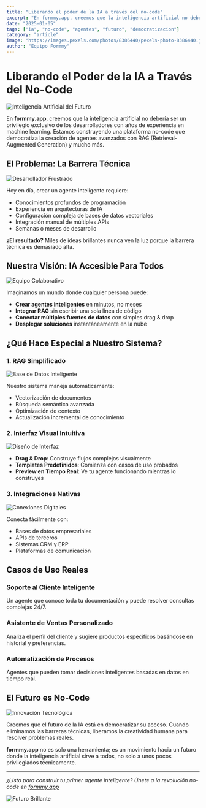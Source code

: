```yaml
---
title: "Liberando el poder de la IA a través del no-code"
excerpt: "En formmy.app, creemos que la inteligencia artificial no debería ser un privilegio exclusivo de los desarrolladores. Descubre nuestra visión para democratizar la creación de agentes avanzados."
date: "2025-01-05"
tags: ["ia", "no-code", "agentes", "futuro", "democratizacion"]
category: "article"
image: "https://images.pexels.com/photos/8386440/pexels-photo-8386440.jpeg?auto=compress&cs=tinysrgb&w=1260&h=750&dpr=1"
author: "Equipo Formmy"
---
```


# Liberando el Poder de la IA a Través del No-Code

![Inteligencia Artificial del Futuro](https://images.pexels.com/photos/8386440/pexels-photo-8386440.jpeg?auto=compress&cs=tinysrgb&w=1260&h=750&dpr=1)

En **formmy.app**, creemos que la inteligencia artificial no debería ser un privilegio exclusivo de los desarrolladores con años de experiencia en machine learning. Estamos construyendo una plataforma no-code que democratiza la creación de agentes avanzados con RAG (Retrieval-Augmented Generation) y mucho más.

## El Problema: La Barrera Técnica

![Desarrollador Frustrado](https://images.pexels.com/photos/4974915/pexels-photo-4974915.jpeg?auto=compress&cs=tinysrgb&w=1260&h=750&dpr=1)

Hoy en día, crear un agente inteligente requiere:

-   Conocimientos profundos de programación
-   Experiencia en arquitecturas de IA
-   Configuración compleja de bases de datos vectoriales
-   Integración manual de múltiples APIs
-   Semanas o meses de desarrollo

**¿El resultado?** Miles de ideas brillantes nunca ven la luz porque la barrera técnica es demasiado alta.

## Nuestra Visión: IA Accesible Para Todos

![Equipo Colaborativo](https://images.pexels.com/photos/3184465/pexels-photo-3184465.jpeg?auto=compress&cs=tinysrgb&w=1260&h=750&dpr=1)

Imaginamos un mundo donde cualquier persona puede:

-   **Crear agentes inteligentes** en minutos, no meses
-   **Integrar RAG** sin escribir una sola línea de código
-   **Conectar múltiples fuentes de datos** con simples drag & drop
-   **Desplegar soluciones** instantáneamente en la nube

## ¿Qué Hace Especial a Nuestro Sistema?

### 1. RAG Simplificado

![Base de Datos Inteligente](https://images.pexels.com/photos/8386434/pexels-photo-8386434.jpeg?auto=compress&cs=tinysrgb&w=1260&h=750&dpr=1)

Nuestro sistema maneja automáticamente:

-   Vectorización de documentos
-   Búsqueda semántica avanzada
-   Optimización de contexto
-   Actualización incremental de conocimiento

### 2. Interfaz Visual Intuitiva

![Diseño de Interfaz](https://images.pexels.com/photos/196644/pexels-photo-196644.jpeg?auto=compress&cs=tinysrgb&w=1260&h=750&dpr=1)

-   **Drag & Drop**: Construye flujos complejos visualmente
-   **Templates Predefinidos**: Comienza con casos de uso probados
-   **Preview en Tiempo Real**: Ve tu agente funcionando mientras lo construyes

### 3. Integraciones Nativas

![Conexiones Digitales](https://images.pexels.com/photos/8386440/pexels-photo-8386440.jpeg?auto=compress&cs=tinysrgb&w=1260&h=750&dpr=1)

Conecta fácilmente con:

-   Bases de datos empresariales
-   APIs de terceros
-   Sistemas CRM y ERP
-   Plataformas de comunicación

## Casos de Uso Reales

### Soporte al Cliente Inteligente

Un agente que conoce toda tu documentación y puede resolver consultas complejas 24/7.

### Asistente de Ventas Personalizado

Analiza el perfil del cliente y sugiere productos específicos basándose en historial y preferencias.

### Automatización de Procesos

Agentes que pueden tomar decisiones inteligentes basadas en datos en tiempo real.

## El Futuro es No-Code

![Innovación Tecnológica](https://images.pexels.com/photos/8386422/pexels-photo-8386422.jpeg?auto=compress&cs=tinysrgb&w=1260&h=750&dpr=1)

Creemos que el futuro de la IA está en democratizar su acceso. Cuando eliminamos las barreras técnicas, liberamos la creatividad humana para resolver problemas reales.

**formmy.app** no es solo una herramienta; es un movimiento hacia un futuro donde la inteligencia artificial sirve a todos, no solo a unos pocos privilegiados técnicamente.

---

_¿Listo para construir tu primer agente inteligente? Únete a la revolución no-code en [formmy.app](https://formmy.app)_

![Futuro Brillante](https://images.pexels.com/photos/8386440/pexels-photo-8386440.jpeg?auto=compress&cs=tinysrgb&w=1260&h=750&dpr=1)